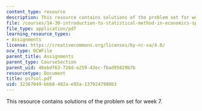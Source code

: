 ```yaml
---
content_type: resource
description: This resource contains solutions of the problem set for week 7.
file: /courses/14-30-introduction-to-statistical-method-in-economics-spring-2006/32367049bbb8482ae95a1379247980b3_ps7sol.pdf
file_type: application/pdf
learning_resource_types:
- Assignments
license: https://creativecommons.org/licenses/by-nc-sa/4.0/
ocw_type: OCWFile
parent_title: Assignments
parent_type: CourseSection
parent_uid: 46ebdf63-726d-e259-43ec-fbad95029b7b
resourcetype: Document
title: ps7sol.pdf
uid: 32367049-bbb8-482a-e95a-1379247980b3
---
```

This resource contains solutions of the problem set for week 7.